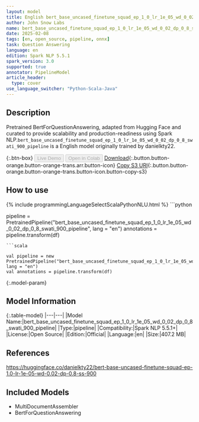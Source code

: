 ```yaml
---
layout: model
title: English bert_base_uncased_finetune_squad_ep_1_0_lr_1e_05_wd_0_02_dp_0_8_swati_900_pipeline pipeline BertForQuestionAnswering from danielkty22
author: John Snow Labs
name: bert_base_uncased_finetune_squad_ep_1_0_lr_1e_05_wd_0_02_dp_0_8_swati_900_pipeline
date: 2025-02-08
tags: [en, open_source, pipeline, onnx]
task: Question Answering
language: en
edition: Spark NLP 5.5.1
spark_version: 3.0
supported: true
annotator: PipelineModel
article_header:
  type: cover
use_language_switcher: "Python-Scala-Java"
---
```


## Description

Pretrained BertForQuestionAnswering, adapted from Hugging Face and curated to provide scalability and production-readiness using Spark NLP.`bert_base_uncased_finetune_squad_ep_1_0_lr_1e_05_wd_0_02_dp_0_8_swati_900_pipeline` is a English model originally trained by danielkty22.

{:.btn-box}
<button class="button button-orange" disabled>Live Demo</button>
<button class="button button-orange" disabled>Open in Colab</button>
[Download](https://s3.amazonaws.com/auxdata.johnsnowlabs.com/public/models/bert_base_uncased_finetune_squad_ep_1_0_lr_1e_05_wd_0_02_dp_0_8_swati_900_pipeline_en_5.5.1_3.0_1738999676395.zip){:.button.button-orange.button-orange-trans.arr.button-icon}
[Copy S3 URI](s3://auxdata.johnsnowlabs.com/public/models/bert_base_uncased_finetune_squad_ep_1_0_lr_1e_05_wd_0_02_dp_0_8_swati_900_pipeline_en_5.5.1_3.0_1738999676395.zip){:.button.button-orange.button-orange-trans.button-icon.button-copy-s3}

## How to use



<div class="tabs-box" markdown="1">
{% include programmingLanguageSelectScalaPythonNLU.html %}
```python

pipeline = PretrainedPipeline("bert_base_uncased_finetune_squad_ep_1_0_lr_1e_05_wd_0_02_dp_0_8_swati_900_pipeline", lang = "en")
annotations =  pipeline.transform(df)   

```
```scala

val pipeline = new PretrainedPipeline("bert_base_uncased_finetune_squad_ep_1_0_lr_1e_05_wd_0_02_dp_0_8_swati_900_pipeline", lang = "en")
val annotations = pipeline.transform(df)

```
</div>

{:.model-param}
## Model Information

{:.table-model}
|---|---|
|Model Name:|bert_base_uncased_finetune_squad_ep_1_0_lr_1e_05_wd_0_02_dp_0_8_swati_900_pipeline|
|Type:|pipeline|
|Compatibility:|Spark NLP 5.5.1+|
|License:|Open Source|
|Edition:|Official|
|Language:|en|
|Size:|407.2 MB|

## References

https://huggingface.co/danielkty22/bert-base-uncased-finetune-squad-ep-1.0-lr-1e-05-wd-0.02-dp-0.8-ss-900

## Included Models

- MultiDocumentAssembler
- BertForQuestionAnswering